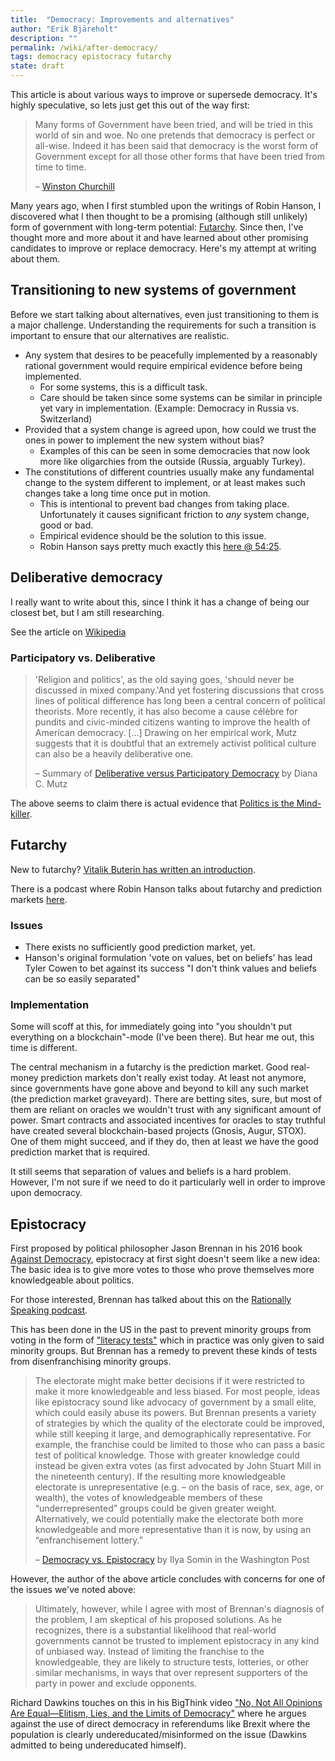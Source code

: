 ```yaml
---
title:  "Democracy: Improvements and alternatives"
author: "Erik Bjäreholt"
description: ""
permalink: /wiki/after-democracy/
tags: democracy epistocracy futarchy
state: draft
---
```


This article is about various ways to improve or supersede democracy. It's highly speculative, so lets just get this out of the way first:

> Many forms of Government have been tried, and will be tried in this world of sin and woe. No one pretends that democracy is perfect or all-wise. Indeed it has been said that democracy is the worst form of Government except for all those other forms that have been tried from time to time.
>
> – [Winston Churchill](https://richardlangworth.com/worst-form-of-government)

Many years ago, when I first stumbled upon the writings of Robin Hanson, I discovered what I then thought to be a promising (although still unlikely) form of government with long-term potential: [Futarchy](https://en.wikipedia.org/wiki/Futarchy). Since then, I've thought more and more about it and have learned about other promising candidates to improve or replace democracy. Here's my attempt at writing about them.


## Transitioning to new systems of government

Before we start talking about alternatives, even just transitioning to them is a major challenge. Understanding the requirements for such a transition is important to ensure that our alternatives are realistic.

 - Any system that desires to be peacefully implemented by a reasonably rational government would require empirical evidence before being implemented.
   - For some systems, this is a difficult task. 
   - Care should be taken since some systems can be similar in principle yet vary in implementation. (Example: Democracy in Russia vs. Switzerland)
 - Provided that a system change is agreed upon, how could we trust the ones in power to implement the new system without bias? 
   - Examples of this can be seen in some democracies that now look more like oligarchies from the outside (Russia, arguably Turkey).
 - The constitutions of different countries usually make any fundamental change to the system different to implement, or at least makes such changes take a long time once put in motion.
   - This is intentional to prevent bad changes from taking place. Unfortunately it causes significant friction to *any* system change, good or bad.
   - Empirical evidence should be the solution to this issue.
   - Robin Hanson says pretty much exactly this [here @ 54:25](https://www.youtube.com/watch?time_continue=3266&v=mUUk0jSndoc).

<!-- With all the above issues, no wonder political revolution is often violent when people become desperate. -->


## Deliberative democracy

I really want to write about this, since I think it has a change of being our closest bet, but I am still researching.

See the article on [Wikipedia](https://en.wikipedia.org/wiki/Deliberative_democracy)

### Participatory vs. Deliberative

> 'Religion and politics', as the old saying goes, 'should never be discussed in mixed company.'And yet fostering discussions that cross lines of political difference has long been a central concern of political theorists. More recently, it has also become a cause célèbre for pundits and civic-minded citizens wanting to improve the health of American democracy. [...] Drawing on her empirical work, Mutz suggests that it is doubtful that an extremely activist political culture can also be a heavily deliberative one.
>
> – Summary of [Deliberative versus Participatory Democracy](https://www.amazon.com/Hearing-Other-Side-Deliberative-Participatory/dp/0521612284) by Diana C. Mutz

The above seems to claim there is actual evidence that [Politics is the Mind-killer](http://lesswrong.com/lw/gw/politics_is_the_mindkiller/).


## Futarchy

New to futarchy? [Vitalik Buterin has written an introduction](https://blog.ethereum.org/2014/08/21/introduction-futarchy/).

There is a podcast where Robin Hanson talks about futarchy and prediction markets [here](https://epicenter.tv/episode/098/).

### Issues

 - There exists no sufficiently good prediction market, yet.
 - Hanson's original formulation 'vote on values, bet on beliefs' has lead Tyler Cowen to bet against its success "I don't think values and beliefs can be so easily separated"

### Implementation

Some will scoff at this, for immediately going into "you shouldn't put everything on a blockchain"-mode (I've been there). But hear me out, this time is different. 

The central mechanism in a futarchy is the prediction market. Good real-money prediction markets don't really exist today. At least not anymore, since governments have gone above and beyond to kill any such market (the prediction market graveyard). There are betting sites, sure, but most of them are reliant on oracles we wouldn't trust with any significant amount of power. Smart contracts and associated incentives for oracles to stay truthful have created several blockchain-based projects (Gnosis, Augur, STOX). One of them might succeed, and if they do, then at least we have the good prediction market that is required.

It still seems that separation of values and beliefs is a hard problem. However, I'm not sure if we need to do it particularly well in order to improve upon democracy.


## Epistocracy

First proposed by political philosopher Jason Brennan in his 2016 book [Against Democracy](https://www.amazon.com/Against-Democracy-Jason-Brennan/dp/0691162603/), epistocracy at first sight doesn't seem like a new idea: The basic idea is to give more votes to those who prove themselves more knowledgeable about politics.

For those interested, Brennan has talked about this on the [Rationally Speaking podcast](http://rationallyspeakingpodcast.org/show/rs-176-jason-brennan-on-against-democracy.html).

This has been done in the US in the past to prevent minority groups from voting in the form of ["literacy tests"](https://en.wikipedia.org/wiki/Literacy_test#Voting) which in practice was only given to said minority groups. But Brennan has a remedy to prevent these kinds of tests from disenfranchising minority groups.

> The electorate might make better decisions if it were restricted to make it more knowledgeable and less biased. For most people, ideas like epistocracy sound like advocacy of government by a small elite, which could easily abuse its powers. But Brennan presents a variety of strategies by which the quality of the electorate could be improved, while still keeping it large, and demographically representative. For example, the franchise could be limited to those who can pass a basic test of political knowledge. Those with greater knowledge could instead be given extra votes (as first advocated by John Stuart Mill in the nineteenth century). If the resulting more knowledgeable electorate is unrepresentative (e.g. – on the basis of race, sex, age, or wealth), the votes of knowledgeable members of these “underrepresented” groups could be given greater weight. Alternatively, we could potentially make the electorate both more knowledgeable and more representative than it is now, by using an “enfranchisement lottery.”
>
> – [Democracy vs. Epistocracy](https://www.washingtonpost.com/news/volokh-conspiracy/wp/2016/09/03/democracy-vs-epistacracy/) by Ilya Somin in the Washington Post

However, the author of the above article concludes with concerns for one of the issues we've noted above:

> Ultimately, however, while I agree with most of Brennan's diagnosis of the problem, I am skeptical of his proposed solutions. As he recognizes, there is a substantial likelihood that real-world governments cannot be trusted to implement epistocracy in any kind of unbiased way. Instead of limiting the franchise to the knowledgeable, they are likely to structure tests, lotteries, or other similar mechanisms, in ways that over represent supporters of the party in power and exclude opponents.

Richard Dawkins touches on this in his BigThink video ["No, Not All Opinions Are Equal—Elitism, Lies, and the Limits of Democracy"](https://www.youtube.com/watch?v=pe4feBH0ABk) where he argues against the use of direct democracy in referendums like Brexit where the population is clearly undereducated/misinformed on the issue (Dawkins admitted to being undereducated himself).
